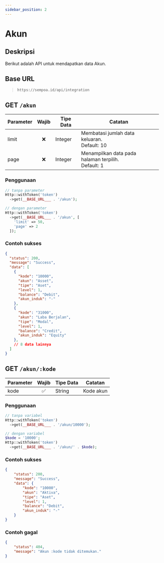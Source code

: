 ```yaml
---
sidebar_position: 2
---
```


# Akun

## Deskripsi

Berikut adalah API untuk mendapatkan data Akun.

## Base URL

> `https://sempoa.id/api/integration`

## GET `/akun`

| Parameter | Wajib | Tipe Data | Catatan                                                   |
| --------- | :---: | --------- | --------------------------------------------------------- |
| limit     |  ❌   | Integer   | Membatasi jumlah data keluaran. <br /> Default: 10        |
| page      |  ❌   | Integer   | Menampilkan data pada halaman terpilih. <br /> Default: 1 |

### Penggunaan

```php
// tanpa parameter
Http::withToken('token')
  ->get(__BASE_URL___ . '/akun');

// dengan parameter
Http::withToken('token')
  ->get(__BASE_URL___ . '/akun', [
    'limit' => 50,
    'page' => 2
  ]);
```

### Contoh sukses

```json
{
  "status": 200,
  "message": "Success",
  "data": [
    {
      "kode": "10000",
      "akun": "Asset",
      "tipe": "Aset",
      "level": 1,
      "balance": "Debit",
      "akun_induk": "-"
    },
    {
      "kode": "31000",
      "akun": "Laba Berjalan",
      "tipe": "Modal",
      "level": 1,
      "balance": "Credit",
      "akun_induk": "Equity"
    },
    // 8 data lainnya
  ]
}
```

## GET `/akun/:kode`

| Parameter | Wajib | Tipe Data | Catatan   |
| --------- | :---: | --------- | --------- |
| kode      |  ✅   | String    | Kode akun |

### Penggunaan

```php
// tanpa variabel
Http::withToken('token')
  ->get(__BASE_URL___ . '/akun/10000');

// dengan variabel
$kode = '10000';
Http::withToken('token')
  ->get(__BASE_URL___ . '/akun/' . $kode);
```

### Contoh sukses

```json
{
    "status": 200,
    "message": "Success",
    "data": {
        "kode": "10000",
        "akun": "Aktiva",
        "tipe": "Aset",
        "level": 1,
        "balance": "Debit",
        "akun_induk": "-"
    }
}
```

### Contoh gagal

```json
{
    "status": 404,
    "message": "Akun :kode tidak ditemukan."
}
```

